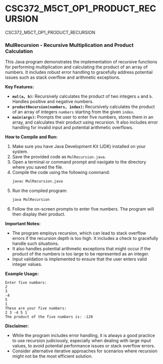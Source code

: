 # CSC372_M5CT_OP1_PRODUCT_RECURSION
 CSC372_M5CT_OP1_PRODUCT_RECURSION

### MulRecursion - Recursive Multiplication and Product Calculation

This Java program demonstrates the implementation of recursive functions for performing multiplication and calculating the product of an array of numbers. It includes robust error handling to gracefully address potential issues such as stack overflow and arithmetic exceptions.

**Key Features:**

* **`mul(a, b)`:** Recursively calculates the product of two integers `a` and `b`. Handles positive and negative numbers.
* **`productRecursion(numbers, index)`:**  Recursively calculates the product of an array of integers `numbers` starting from the given `index`.
* **`main(args)`:** Prompts the user to enter five numbers, stores them in an array, and calculates their product using recursion. It also includes error handling for invalid input and potential arithmetic overflows.

**How to Compile and Run:**

1. Make sure you have Java Development Kit (JDK) installed on your system.
2. Save the provided code as `MulRecursion.java`.
3. Open a terminal or command prompt and navigate to the directory where you saved the file.
4. Compile the code using the following command:
   ```bash
   javac MulRecursion.java
   ```
5. Run the compiled program:
   ```bash
   java MulRecursion
   ```
6. Follow the on-screen prompts to enter five numbers. The program will then display their product.

**Important Notes:**

* The program employs recursion, which can lead to stack overflow errors if the recursion depth is too high. It includes a check to gracefully handle such situations.
* It also handles potential arithmetic exceptions that might occur if the product of the numbers is too large to be represented as an integer.
* Input validation is implemented to ensure that the user enters valid integer values.

**Example Usage:**

```
Enter five numbers:
2
3
-4
5
1
These are your five numbers:
2 3 -4 5 1 
The product of the five numbers is: -120
```

**Disclaimer:**

* While the program includes error handling, it is always a good practice to use recursion judiciously, especially when dealing with large input values, to avoid potential performance issues or stack overflow errors.
* Consider alternative iterative approaches for scenarios where recursion might not be the most efficient solution.
